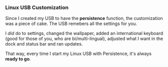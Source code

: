 ### Linux USB Customization

Since I created my USB to have the **persistence** function, the customization
was a piece of cake. The USB remebers all the settings for you.

I *did* do to settings, changed the wallpaper, added an international keyboard
(good for those of you, who are bi/multi-lingual), adjusted what I want in the
dock and status bar and ran updates.

That way, every time I start my Linux USB with Persistence, it's always
**ready to go**.


